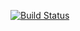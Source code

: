 [![Build Status](https://travis-ci.org/shs416/CSE-110.svg?branch=master)](https://travis-ci.org/shs416/CSE-110)

